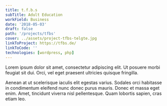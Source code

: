```yaml
---
title: t.f.b.s
subTitle: Adult Education
workField: Business
date: '2018-05-03'
draft: false
path: '/projects/tfbs'
cover: ../assets/project-tfbs-telgte.jpg
linkToProject: https://tfbs.de/
linkToCode: ''
technologies: [wordpress, php]
---
```


Lorem ipsum dolor sit amet, consectetur adipiscing elit. Ut posuere morbi feugiat sit dui. Orci, vel eget praesent ultricies quisque fringilla.

Aenean at ut scelerisque iaculis elit egestas varius. Sodales orci habitasse in condimentum eleifend nunc donec purus mauris. Donec et massa eget enim. Amet, tincidunt viverra nisl pellentesque. Quam lobortis sapien, cras etiam leo.
